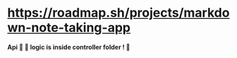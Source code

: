 # https://roadmap.sh/projects/markdown-note-taking-app

**Api 📡 🧠 logic is inside controller folder ! 🤟** 
